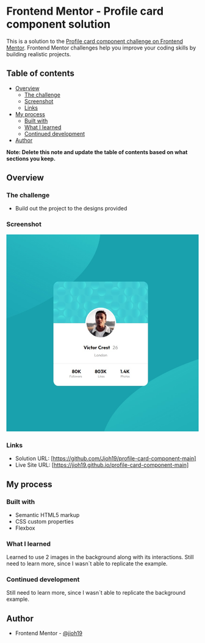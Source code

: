 # Frontend Mentor - Profile card component solution

This is a solution to the [Profile card component challenge on Frontend Mentor](https://www.frontendmentor.io/challenges/profile-card-component-cfArpWshJ). Frontend Mentor challenges help you improve your coding skills by building realistic projects. 

## Table of contents

- [Overview](#overview)
  - [The challenge](#the-challenge)
  - [Screenshot](#screenshot)
  - [Links](#links)
- [My process](#my-process)
  - [Built with](#built-with)
  - [What I learned](#what-i-learned)
  - [Continued development](#continued-development)
- [Author](#author)


**Note: Delete this note and update the table of contents based on what sections you keep.**

## Overview

### The challenge

- Build out the project to the designs provided

### Screenshot

![](./screenshot.jpg)

### Links

- Solution URL: [https://github.com/Jioh19/profile-card-component-main]
- Live Site URL: [https://jioh19.github.io/profile-card-component-main]

## My process

### Built with

- Semantic HTML5 markup
- CSS custom properties
- Flexbox

### What I learned

Learned to use 2 images in the background along with its interactions.
Still need to learn more, since I wasn´t able to replicate the example.

### Continued development

Still need to learn more, since I wasn´t able to replicate the background example.


## Author

- Frontend Mentor - [@jioh19](https://www.frontendmentor.io/profile/jioh19)


